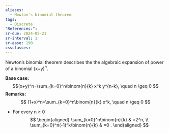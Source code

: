 ```yaml
---
aliases:
  - Newton's binomial theorem
tags:
  - Discrete
"References:": 
sr-due: 2024-05-21
sr-interval: 1
sr-ease: 190
cssclasses:
---
```

Newton’s binomial theorem describes the the algebraic expansion of power of a binomial (x+y$)^n$. 

**Base case:**
$$(x+y)^n=\sum_{k=0}^n\binom{n}{k} x^k y^{n-k}, \quad n \geq 0 $$
**Remarks:**
$$
(1+x)^n=\sum_{k=0}^n\binom{n}{k} x^k, \quad n \geq 0 
$$
+ For every n ≥ 0
$$
\begin{aligned}
\sum_{k=0}^n\binom{n}{k} & =2^n, \\
\sum_{k=0}^n(-1)^k\binom{n}{k} & =0 .
\end{aligned}
$$
